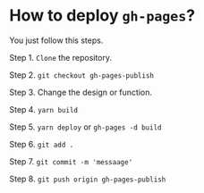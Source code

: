 # How to deploy `gh-pages`?

You just follow this steps.

Step 1. `Clone` the repository.

Step 2. `git checkout gh-pages-publish`

Step 3. Change the design or function. 

Step 4. `yarn build`

Step 5. `yarn deploy` or `gh-pages -d build`

Step 6. `git add .`

Step 7. `git commit -m 'messaage'`

Step 8. `git push origin gh-pages-publish`
